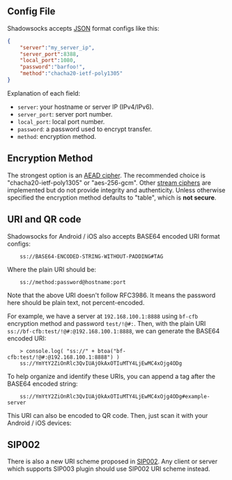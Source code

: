 ## Config File

Shadowsocks accepts [JSON] format configs like this:

```json
{
    "server":"my_server_ip",
    "server_port":8388,
    "local_port":1080,
    "password":"barfoo!",
    "method":"chacha20-ietf-poly1305"
}
```

Explanation of each field:

* `server`: your hostname or server IP (IPv4/IPv6).
* `server_port`: server port number.
* `local_port`: local port number.
* `password`: a password used to encrypt transfer.
* `method`: encryption method.

[JSON]: http://www.json.org/

## Encryption Method

The strongest option is an [AEAD cipher](/guide/aead.html). The recommended
choice is "chacha20-ietf-poly1305" or "aes-256-gcm". Other
[stream ciphers](/guide/stream.html) are implemented but do not provide
integrity and authenticity. Unless otherwise specified the encryption method
defaults to "table", which is **not secure**.

## URI and QR code

Shadowsocks for Android / iOS also accepts BASE64 encoded URI format configs:

```
	ss://BASE64-ENCODED-STRING-WITHOUT-PADDING#TAG
```	

Where the plain URI should be:

```
	ss://method:password@hostname:port
```

Note that the above URI doesn't follow RFC3986. It means the password here should be plain text, not percent-encoded.

For example, we have a server at `192.168.100.1:8888` using `bf-cfb` encryption method and password `test/!@#:`. Then, with the plain URI `ss://bf-cfb:test/!@#:@192.168.100.1:8888`, we can generate the BASE64 encoded URI:

```
	> console.log( "ss://" + btoa("bf-cfb:test/!@#:@192.168.100.1:8888") )
	ss://YmYtY2ZiOnRlc3QvIUAjOkAxOTIuMTY4LjEwMC4xOjg4ODg
```

To help organize and identify these URIs, you can append a tag after the BASE64 encoded string:

```
    ss://YmYtY2ZiOnRlc3QvIUAjOkAxOTIuMTY4LjEwMC4xOjg4ODg#example-server
```

This URI can also be encoded to QR code. Then, just scan it with your Android / iOS devices:

## SIP002

There is also a new URI scheme proposed in <a href="/sips/sip002.html">SIP002</a>. Any client or server which supports SIP003 plugin should use SIP002 URI scheme instead.